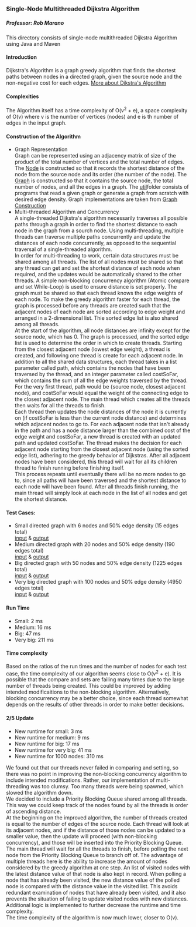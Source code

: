 ### Single-Node Multithreaded Dijkstra Algorithm
##### Professor: Rob Marano

This directory consists of single-node multithreaded Dijkstra Algorithm using Java and Maven

#### Introduction
Dijkstra's Algorithm is a graph greedy algorithm that finds the shortest paths between nodes in a directed graph, given the source node and the non-negative cost for each edges. [More about Dikstra's Algorithm](https://en.wikipedia.org/wiki/Dijkstra%27s_algorithm)

#### Complexities
The Algorithm itself has a time complexity of O(v<sup>2</sup> + e), a space complexity of O(v) where v is the number of vertices (nodes) and e is th number of edges in the input graph.

#### Construction of the Algorithm
* Graph Representation  
Graph can be represented using an adjacency matrix of size of the product of the total number of vertices and the total number of edges. The [Node](https://github.com/CrystalWang1225/ECE465-Cloud-Computing/blob/main/single-node-multi-thread/src/main/java/graphModel/Node.java) is constructed so that it records the shortest distance of the node from the source node and its order (the number of the node).  The [Graph](https://github.com/CrystalWang1225/ECE465-Cloud-Computing/blob/main/single-node-multi-thread/src/main/java/graphModel/Graph.java) is constructed so that it contains the source node, the total number of nodes, and all the edges in a graph. The [util](https://github.com/CrystalWang1225/ECE465-Cloud-Computing/tree/main/single-node-multi-thread/src/main/java/util)folder consists of programs that read a given graph or generate a graph from scratch with desired edge density. Graph implementations are taken from [Graph Construction](https://github.com/MireaRadu/parallel-dijkstra-multithreading/tree/master/src/model)
* Multi-threaded Algorithm and Concurrency  
A single-threaded Dijkstra's algorithm necessarily traverses all possible paths through a graph in order to find the shortest distance to each node in the graph from a sourch node. Using multi-threading, multiple threads can traverse multiple paths concurrently and update the distances of each node concurrently, as opposed to the sequential traversal of a single-threaded algorithm.  
In order for multi-threading to work, certain data structures must be shared among all threads. The list of all nodes must be shared so that any thread can get and set the shortest distance of each node when required, and the updates would be automatically shared to the other threads. A simple non-blocking concurrency algorithm (Atomic compare and set While-Loop) is used to ensure distance is set properly. The graph must be shared so that each thread knows the edge weights of each node. To make the greedy algorithm faster for each thread, the graph is processed before any threads are created such that the adjacent nodes of each node are sorted according to edge weight and arranged in a 2-dimensional list. Thie sorted edge list is also shared among all threads.  
At the start of the algorithm, all node distances are infinity except for the source node, which has 0. The graph is processed, and the sorted edge list is used to determine the order in which to create threads. Starting from the closest adjacent node (lowest edge weight), a thread is created, and following one thread is create for each adjacent node. In addition to all the shared data structures, each thread takes in a list parameter called path, which contains the nodes that have been traversed by the thread, and an integer parameter called costSoFar, which contains the sum of all the edge weights traversed by the thread. For the very first thread, path would be {source node, closest adjacent node}, and costSoFar would equal the weight of the connecting edge to the closest adjacent node. The main thread which creates all the threads then waits for all the threads to finish.  
Each thread then updates the node distances of the node it is currently on (if costSoFar is less than the current node distance) and determines which adjacent nodes to go to. For each adjacent node that isn't already in the path and has a node distance larger than the combined cost of the edge weight and costSoFar, a new thread is created with an updated path and updated costSoFar. The thread makes the decision for each adjacent node starting from the closest adjacent node (using the sorted edge list), adhering to the greedy behavior of Dijkstras. After all adjacent nodes have been considered, this thread will wait for all its children thread to finish running before finishing itself.  
This process repeats until eventually there will be no more nodes to go to, since all paths will have been traversed and the shortest distance to each node will have been found. After all threads finish running, the main thread will simply look at each node in the list of all nodes and get the shortest distance.

#### Test Cases:
* Small directed graph with 6 nodes and 50% edge density (15 edges total)  
[input](https://github.com/CrystalWang1225/ECE465-Cloud-Computing/blob/main/single-node-multi-thread/input6.txt) & [output](https://github.com/CrystalWang1225/ECE465-Cloud-Computing/blob/main/single-node-multi-thread/output6.txt)
* Medium directed graph with 20 nodes and 50% edge density (190 edges total)  
[input](https://github.com/CrystalWang1225/ECE465-Cloud-Computing/blob/main/single-node-multi-thread/input20.txt) & [output](https://github.com/CrystalWang1225/ECE465-Cloud-Computing/blob/main/single-node-multi-thread/output20.txt)
* Big directed graph with 50 nodes and 50% edge density (1225 edges total)  
[input](https://github.com/CrystalWang1225/ECE465-Cloud-Computing/blob/main/single-node-multi-thread/input50.txt) & [output](https://github.com/CrystalWang1225/ECE465-Cloud-Computing/blob/main/single-node-multi-thread/input50.txt)
* Very big directed graph with 100 nodes and 50% edge density (4950 edges total)  
[input](https://github.com/CrystalWang1225/ECE465-Cloud-Computing/blob/main/single-node-multi-thread/input100.txt) & [output](https://github.com/CrystalWang1225/ECE465-Cloud-Computing/blob/main/single-node-multi-thread/input100.txt)

#### Run Time
* Small: 2 ms
* Medium: 16 ms
* Big: 47 ms
* Very big: 211 ms

#### Time complexity  
Based on the ratios of the run times and the number of nodes for each test case, the time complexity of our algorithm seems close to O(v<sup>2</sup> + e). It is possible that the compare and sets are failing many times due to the large number of threads being created. This could be improved by adding intended modificaitions to the non-blocking algorithm. Alternatively, blocking concurrency may be a better choice, since each thread somewhat depends on the results of other threads in order to make better decisions.

#### 2/5 Update
* New runtime for small: 3 ms
* New runtime for medium: 9 ms
* New runtime for big: 17 ms
* New runtime for very big: 41 ms
* New runtime for 1000 nodes: 310 ms

We found out that our threads never failed in comparing and setting, so there was no point in improving the non-blocking concurrency algorithm to include intended modifications. Rather, our implementation of multi-threading was too clumsy. Too many threads were being spawned, which slowed the algorithm down.  
We decided to include a Priority Blocking Queue shared among all threads. This way we could keep track of the nodes found by all the threads is order of ascending distance.  
At the beginning on the improved algorithm, the number of threads created is equal to the number of edges of the source node. Each thread will look at its adjacent nodes, and if the distance of those nodes can be updated to a smaller value, then the update will proceed (with non-blocking concurrency), and those will be inserted into the Priority Blocking Queue. The main thread will wait for all the threads to finish, before polling the next node from the Priority Blocking Queue to branch off of.
The advantage of multiple threads here is the ability to increase the amount of nodes considered by the greedy algorithm at one step. An list of visited nodes with the latest distance value of that node is also kept in record. When polling a node that has already been visited, the new distance value of the polled node is compared with the distance value in the visited list. This avoids redundant examination of nodes that have already been visited, and it also prevents the situation of failing to update visited nodes with new distances.  
Additional logic is implemented to further decrease the runtime and time complexity.  
The time complexity of the algorithm is now much lower, closer to O(v).
